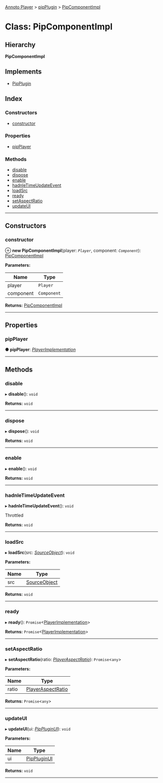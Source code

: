 [Annoto Player](../README.md) > [pipPlugin](../modules/pipplugin.md) > [PipComponentImpl](../classes/pipplugin.pipcomponentimpl.md)

# Class: PipComponentImpl

## Hierarchy

**PipComponentImpl**

## Implements

* [PipPlugin](../interfaces/pipplugin.pipplugin-1.md)

## Index

### Constructors

* [constructor](pipplugin.pipcomponentimpl.md#constructor)

### Properties

* [pipPlayer](pipplugin.pipcomponentimpl.md#pipplayer)

### Methods

* [disable](pipplugin.pipcomponentimpl.md#disable)
* [dispose](pipplugin.pipcomponentimpl.md#dispose)
* [enable](pipplugin.pipcomponentimpl.md#enable)
* [hadnleTimeUpdateEvent](pipplugin.pipcomponentimpl.md#hadnletimeupdateevent)
* [loadSrc](pipplugin.pipcomponentimpl.md#loadsrc)
* [ready](pipplugin.pipcomponentimpl.md#ready)
* [setAspectRatio](pipplugin.pipcomponentimpl.md#setaspectratio)
* [updateUI](pipplugin.pipcomponentimpl.md#updateui)

---

## Constructors

<a id="constructor"></a>

###  constructor

⊕ **new PipComponentImpl**(player: *`Player`*, component: *`Component`*): [PipComponentImpl](pipplugin.pipcomponentimpl.md)

**Parameters:**

| Name | Type |
| ------ | ------ |
| player | `Player` |
| component | `Component` |

**Returns:** [PipComponentImpl](pipplugin.pipcomponentimpl.md)

___

## Properties

<a id="pipplayer"></a>

###  pipPlayer

**● pipPlayer**: *[PlayerImplementation](../interfaces/annotoplayer.playerimplementation.md)*

___

## Methods

<a id="disable"></a>

###  disable

▸ **disable**(): `void`

**Returns:** `void`

___
<a id="dispose"></a>

###  dispose

▸ **dispose**(): `void`

**Returns:** `void`

___
<a id="enable"></a>

###  enable

▸ **enable**(): `void`

**Returns:** `void`

___
<a id="hadnletimeupdateevent"></a>

###  hadnleTimeUpdateEvent

▸ **hadnleTimeUpdateEvent**(): `void`

Throttled

**Returns:** `void`

___
<a id="loadsrc"></a>

###  loadSrc

▸ **loadSrc**(src: *[SourceObject](../interfaces/annotoplayer.sourceobject.md)*): `void`

**Parameters:**

| Name | Type |
| ------ | ------ |
| src | [SourceObject](../interfaces/annotoplayer.sourceobject.md) |

**Returns:** `void`

___
<a id="ready"></a>

###  ready

▸ **ready**(): `Promise`<[PlayerImplementation](../interfaces/annotoplayer.playerimplementation.md)>

**Returns:** `Promise`<[PlayerImplementation](../interfaces/annotoplayer.playerimplementation.md)>

___
<a id="setaspectratio"></a>

###  setAspectRatio

▸ **setAspectRatio**(ratio: *[PlayerAspectRatio](../modules/annotoplayer.md#playeraspectratio)*): `Promise`<`any`>

**Parameters:**

| Name | Type |
| ------ | ------ |
| ratio | [PlayerAspectRatio](../modules/annotoplayer.md#playeraspectratio) |

**Returns:** `Promise`<`any`>

___
<a id="updateui"></a>

###  updateUI

▸ **updateUI**(ui: *[PipPluginUI](../interfaces/pipplugin.pippluginui.md)*): `void`

**Parameters:**

| Name | Type |
| ------ | ------ |
| ui | [PipPluginUI](../interfaces/pipplugin.pippluginui.md) |

**Returns:** `void`

___

